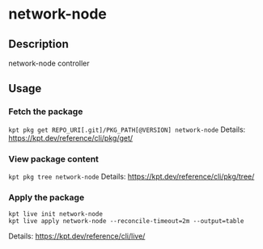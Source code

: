 # network-node

## Description
network-node controller

## Usage

### Fetch the package
`kpt pkg get REPO_URI[.git]/PKG_PATH[@VERSION] network-node`
Details: https://kpt.dev/reference/cli/pkg/get/

### View package content
`kpt pkg tree network-node`
Details: https://kpt.dev/reference/cli/pkg/tree/

### Apply the package
```
kpt live init network-node
kpt live apply network-node --reconcile-timeout=2m --output=table
```
Details: https://kpt.dev/reference/cli/live/
